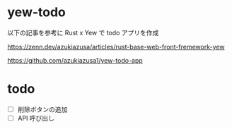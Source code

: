 # yew-todo

以下の記事を参考に Rust x Yew で todo アプリを作成

https://zenn.dev/azukiazusa/articles/rust-base-web-front-fremework-yew

https://github.com/azukiazusa1/yew-todo-app

# todo

- [ ] 削除ボタンの追加
- [ ] API 呼び出し
